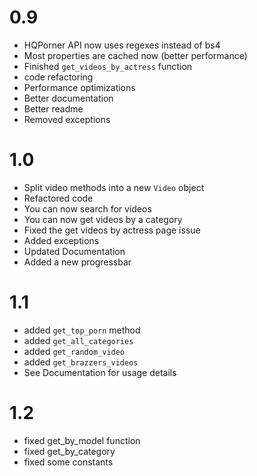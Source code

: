 # 0.9

- HQPorner API now uses regexes instead of bs4
- Most properties are cached now (better performance)
- Finished `get_videos_by_actress` function
- code refactoring
- Performance optimizations
- Better documentation
- Better readme
- Removed exceptions

# 1.0

- Split video methods into a new `Video` object
- Refactored code
- You can now search for videos
- You can now get videos by a category
- Fixed the get videos by actress page issue
- Added exceptions
- Updated Documentation
- Added a new progressbar

# 1.1

- added `get_top_porn` method
- added `get_all_categories`
- added `get_random_video`
- added `get_brazzers_videos`
- See Documentation for usage details

# 1.2

- fixed get_by_model function
- fixed get_by_category
- fixed some constants